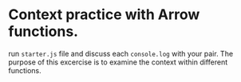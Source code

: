 # Context practice with Arrow functions.

run `starter.js` file and discuss each `console.log` with your pair. The purpose of this excercise is to examine the context within different functions.
